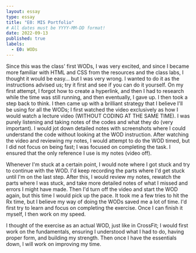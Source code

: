 ```yaml
---
layout: essay
type: essay
title: "E0: MIS Portfolio"
# All dates must be YYYY-MM-DD format!
date: 2022-09-13
published: true
labels:
  - E0: WODs
---
```


Since this was the class' first WODs, I was very excited, and since I became more familiar with HTML and CSS from the resources and the class labs, I thought it would be easy... but I was very wrong. I wanted to do it as the instructions advised us; try it first and see if you can do it yourself. On my first attempt, I forgot how to create a hyperlink, and then I had to research while the time was still running, and then eventually, I gave up. I then took a step back to think. I then came up with a brilliant strategy that I believe I'll be using for all the WODs;  I first watched the video exclusively as how I would watch a lecture video (WITHOUT CODING AT THE SAME TIME). I was purely listening and taking notes of the codes and what they do (very important). I would jot down detailed notes with screenshots where I could understand the code without looking at the WOD instruction. After watching the video and reviewing my notes, I would attempt to do the WOD timed, but I did not focus on being fast; I was focused on completing the task. I ensured that the only reference I use is my notes (video off).

Whenever I'm stuck at a certain point, I would note where I got stuck and try to continue with the WOD. I'd keep recording the parts where I'd get stuck until I'm on the last step. After this, I would review my notes, rewatch the parts where I was stuck, and take more detailed notes of what I missed and errors I might have made. Then I'd turn off the video and start the WOD again, but this time I would pick up the pace. It took me a few tries to hit the Rx time, but I believe my way of doing the WODs saved me a lot of time. I'd first try to learn and focus on completing the exercise. Once I can finish it myself, I then work on my speed.

I thought of the exercise as an actual WOD, just like in CrossFit; I would first work on the fundamentals, ensuring I understood what I had to do, having proper form, and building my strength. Then once I have the essentials down, I will work on improving my time.

